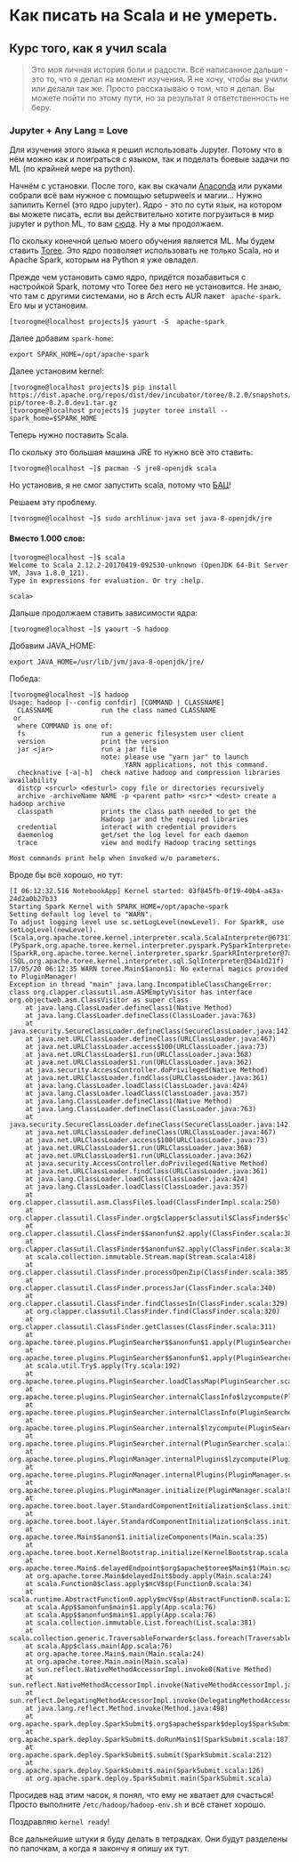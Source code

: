 # Как писать на Scala и не умереть.
## Курс того, как я учил scala

> Это моя личная история боли и радости. Всё написанное дальше - это то, что я делал на момент изучения. Я не хочу, чтобы вы учили или делали так же. Просто рассказываю о том, что я делал. Вы можете пойти по этому пути, но за результат я ответственность не беру.


### Jupyter + Any Lang = Love
Для изучения этого языка я решил использовать Jupyter. Потому что в нём можно как и поиграться с языком, так и поделать боевые задачи по ML (по крайней мере на python).

Начнём с установки. После того, как вы скачали [Anaconda](https://www.continuum.io/downloads) или руками собрали всё вам нужное с помощью setupweels и магии... Нужно запилить Kernel (это ядро jupyter). Ядро - это по сути язык, на котором вы можете писать, если вы действительно хотите погрузиться в мир jupyter и python ML, то вам [сюда](https://github.com/goto-ru/AD_starter). Ну а мы продолжаем.

По скольку конечной целью моего обучения является ML. Мы будем ставить [Toree](https://github.com/apache/incubator-toree). Это ядро позволяет использовать не только Scala, но и Apache Spark, которым на Python я уже овладел.

Прежде чем установить само ядро, придётся позабавиться с настройкой Spark, потому что Toree без него не установится. Не знаю, что там с другими системами, но в Arch есть AUR пакет ``` apache-spark```. Его мы и установим.

```
[tvorogme@localhost projects]$ yaourt -S  apache-spark
```

Далее добавим ```spark-home```:

```
export SPARK_HOME=/opt/apache-spark
```

Далее установим kernel:

```
[tvorogme@localhost projects]$ pip install https://dist.apache.org/repos/dist/dev/incubator/toree/0.2.0/snapshots/dev1/toree-pip/toree-0.2.0.dev1.tar.gz
[tvorogme@localhost projects]$ jupyter toree install --spark_home=$SPARK_HOME
```

Теперь нужно поставить Scala.

По скольку это большая машина JRE то нужно всё это ставить: 

```
[tvorogme@localhost ~]$ pacman -S jre8-openjdk scala
```

Но установив, я не смог запустить scala, потому что [БАЦ](https://github.com/NixOS/nixpkgs/issues/22439)! 

Решаем эту проблему.
```
[tvorogme@localhost ~]$ sudo archlinux-java set java-8-openjdk/jre
```

#### Вместо 1.000 слов:
```
[tvorogme@localhost ~]$ scala
Welcome to Scala 2.12.2-20170419-092530-unknown (OpenJDK 64-Bit Server VM, Java 1.8.0_121).
Type in expressions for evaluation. Or try :help.

scala> 
```
Дальше продолжаем ставить зависимости ядра:

```
[tvorogme@localhost ~]$ yaourt -S hadoop
```
Добавим JAVA_HOME:
```
export JAVA_HOME=/usr/lib/jvm/java-8-openjdk/jre/
```

Победа:
```
[tvorogme@localhost ~]$ hadoop
Usage: hadoop [--config confdir] [COMMAND | CLASSNAME]
  CLASSNAME            run the class named CLASSNAME
 or
  where COMMAND is one of:
  fs                   run a generic filesystem user client
  version              print the version
  jar <jar>            run a jar file
                       note: please use "yarn jar" to launch
                             YARN applications, not this command.
  checknative [-a|-h]  check native hadoop and compression libraries availability
  distcp <srcurl> <desturl> copy file or directories recursively
  archive -archiveName NAME -p <parent path> <src>* <dest> create a hadoop archive
  classpath            prints the class path needed to get the
                       Hadoop jar and the required libraries
  credential           interact with credential providers
  daemonlog            get/set the log level for each daemon
  trace                view and modify Hadoop tracing settings

Most commands print help when invoked w/o parameters.
```

Вроде бы всё хорошо, но тут:

```
[I 06:12:32.516 NotebookApp] Kernel started: 03f845fb-0f19-40b4-a43a-24d2a0b27b33
Starting Spark Kernel with SPARK_HOME=/opt/apache-spark
Setting default log level to "WARN".
To adjust logging level use sc.setLogLevel(newLevel). For SparkR, use setLogLevel(newLevel).
(Scala,org.apache.toree.kernel.interpreter.scala.ScalaInterpreter@6731787b)
(PySpark,org.apache.toree.kernel.interpreter.pyspark.PySparkInterpreter@16f7b4af)
(SparkR,org.apache.toree.kernel.interpreter.sparkr.SparkRInterpreter@7adf16aa)
(SQL,org.apache.toree.kernel.interpreter.sql.SqlInterpreter@34a1d21f)
17/05/20 06:12:35 WARN toree.Main$$anon$1: No external magics provided to PluginManager!
Exception in thread "main" java.lang.IncompatibleClassChangeError: class org.clapper.classutil.asm.ASMEmptyVisitor has interface org.objectweb.asm.ClassVisitor as super class
	at java.lang.ClassLoader.defineClass1(Native Method)
	at java.lang.ClassLoader.defineClass(ClassLoader.java:763)
	at java.security.SecureClassLoader.defineClass(SecureClassLoader.java:142)
	at java.net.URLClassLoader.defineClass(URLClassLoader.java:467)
	at java.net.URLClassLoader.access$100(URLClassLoader.java:73)
	at java.net.URLClassLoader$1.run(URLClassLoader.java:368)
	at java.net.URLClassLoader$1.run(URLClassLoader.java:362)
	at java.security.AccessController.doPrivileged(Native Method)
	at java.net.URLClassLoader.findClass(URLClassLoader.java:361)
	at java.lang.ClassLoader.loadClass(ClassLoader.java:424)
	at java.lang.ClassLoader.loadClass(ClassLoader.java:357)
	at java.lang.ClassLoader.defineClass1(Native Method)
	at java.lang.ClassLoader.defineClass(ClassLoader.java:763)
	at java.security.SecureClassLoader.defineClass(SecureClassLoader.java:142)
	at java.net.URLClassLoader.defineClass(URLClassLoader.java:467)
	at java.net.URLClassLoader.access$100(URLClassLoader.java:73)
	at java.net.URLClassLoader$1.run(URLClassLoader.java:368)
	at java.net.URLClassLoader$1.run(URLClassLoader.java:362)
	at java.security.AccessController.doPrivileged(Native Method)
	at java.net.URLClassLoader.findClass(URLClassLoader.java:361)
	at java.lang.ClassLoader.loadClass(ClassLoader.java:424)
	at java.lang.ClassLoader.loadClass(ClassLoader.java:357)
	at org.clapper.classutil.asm.ClassFile$.load(ClassFinderImpl.scala:250)
	at org.clapper.classutil.ClassFinder.org$clapper$classutil$ClassFinder$$classData(ClassFinder.scala:427)
	at org.clapper.classutil.ClassFinder$$anonfun$2.apply(ClassFinder.scala:385)
	at org.clapper.classutil.ClassFinder$$anonfun$2.apply(ClassFinder.scala:385)
	at scala.collection.immutable.Stream.map(Stream.scala:418)
	at org.clapper.classutil.ClassFinder.processOpenZip(ClassFinder.scala:385)
	at org.clapper.classutil.ClassFinder.processJar(ClassFinder.scala:340)
	at org.clapper.classutil.ClassFinder.findClassesIn(ClassFinder.scala:329)
	at org.clapper.classutil.ClassFinder.find(ClassFinder.scala:320)
	at org.clapper.classutil.ClassFinder.getClasses(ClassFinder.scala:311)
	at org.apache.toree.plugins.PluginSearcher$$anonfun$1.apply(PluginSearcher.scala:73)
	at org.apache.toree.plugins.PluginSearcher$$anonfun$1.apply(PluginSearcher.scala:73)
	at scala.util.Try$.apply(Try.scala:192)
	at org.apache.toree.plugins.PluginSearcher.loadClassMap(PluginSearcher.scala:73)
	at org.apache.toree.plugins.PluginSearcher.internalClassInfo$lzycompute(PluginSearcher.scala:35)
	at org.apache.toree.plugins.PluginSearcher.internalClassInfo(PluginSearcher.scala:34)
	at org.apache.toree.plugins.PluginSearcher.internal$lzycompute(PluginSearcher.scala:38)
	at org.apache.toree.plugins.PluginSearcher.internal(PluginSearcher.scala:38)
	at org.apache.toree.plugins.PluginManager.internalPlugins$lzycompute(PluginManager.scala:45)
	at org.apache.toree.plugins.PluginManager.internalPlugins(PluginManager.scala:44)
	at org.apache.toree.plugins.PluginManager.initialize(PluginManager.scala:80)
	at org.apache.toree.boot.layer.StandardComponentInitialization$class.initializePlugins(ComponentInitialization.scala:221)
	at org.apache.toree.boot.layer.StandardComponentInitialization$class.initializeComponents(ComponentInitialization.scala:86)
	at org.apache.toree.Main$$anon$1.initializeComponents(Main.scala:35)
	at org.apache.toree.boot.KernelBootstrap.initialize(KernelBootstrap.scala:101)
	at org.apache.toree.Main$.delayedEndpoint$org$apache$toree$Main$1(Main.scala:40)
	at org.apache.toree.Main$delayedInit$body.apply(Main.scala:24)
	at scala.Function0$class.apply$mcV$sp(Function0.scala:34)
	at scala.runtime.AbstractFunction0.apply$mcV$sp(AbstractFunction0.scala:12)
	at scala.App$$anonfun$main$1.apply(App.scala:76)
	at scala.App$$anonfun$main$1.apply(App.scala:76)
	at scala.collection.immutable.List.foreach(List.scala:381)
	at scala.collection.generic.TraversableForwarder$class.foreach(TraversableForwarder.scala:35)
	at scala.App$class.main(App.scala:76)
	at org.apache.toree.Main$.main(Main.scala:24)
	at org.apache.toree.Main.main(Main.scala)
	at sun.reflect.NativeMethodAccessorImpl.invoke0(Native Method)
	at sun.reflect.NativeMethodAccessorImpl.invoke(NativeMethodAccessorImpl.java:62)
	at sun.reflect.DelegatingMethodAccessorImpl.invoke(DelegatingMethodAccessorImpl.java:43)
	at java.lang.reflect.Method.invoke(Method.java:498)
	at org.apache.spark.deploy.SparkSubmit$.org$apache$spark$deploy$SparkSubmit$$runMain(SparkSubmit.scala:743)
	at org.apache.spark.deploy.SparkSubmit$.doRunMain$1(SparkSubmit.scala:187)
	at org.apache.spark.deploy.SparkSubmit$.submit(SparkSubmit.scala:212)
	at org.apache.spark.deploy.SparkSubmit$.main(SparkSubmit.scala:126)
	at org.apache.spark.deploy.SparkSubmit.main(SparkSubmit.scala)
```

Просидев над этим часок, я понял, что ему не хватает для счасться! Просто выполните ```/etc/hadoop/hadoop-env.sh``` и всё станет хорошо. 

Поздравляю ```kernel ready```!

Все дальнейшие штуки я буду делать в тетрадках. Они будут разделены по папочкам, а когда я закончу я опишу их тут.



